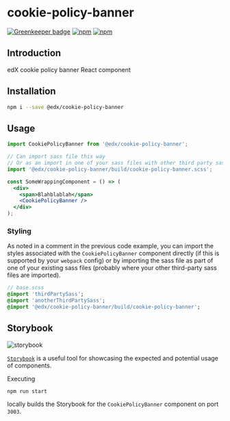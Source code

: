 # cookie-policy-banner

[![Greenkeeper badge](https://badges.greenkeeper.io/edx/cookie-policy-banner.svg)](https://greenkeeper.io/)
[![npm](https://img.shields.io/npm/v/@edx/cookie-policy-banner.svg)](https://www.npmjs.com/package/@edx/cookie-policy-banner)
[![npm](https://img.shields.io/npm/dt/@edx/cookie-policy-banner.svg)](https://www.npmjs.com/package/@edx/cookie-policy-banner)

## Introduction

edX cookie policy banner React component

## Installation

```bash
npm i --save @edx/cookie-policy-banner
```

## Usage

```jsx
import CookiePolicyBanner from '@edx/cookie-policy-banner';

// Can import sass file this way
// Or as an import in one of your sass files with other third party sass files
import '@edx/cookie-policy-banner/build/cookie-policy-banner.scss';

const SomeWrappingComponent = () => (
  <div>
    <span>Blahblablah</span>
    <CookiePolicyBanner />
  </div>
);
```

### Styling

As noted in a comment in the previous code example, you can import the styles associated with the `CookiePolicyBanner` component directly (if this is supported by your `webpack` config) or by importing the sass file as part of one of your existing sass files (probably where your other third-party sass files are imported).

```sass
// base.scss
@import 'thirdPartySass';
@import 'anotherThirdPartySass';
@import '@edx/cookie-policy-banner/build/cookie-policy-banner';
```

## Storybook

![storybook](https://imgur.com/mZct2v5.png)

[`Storybook`](https://github.com/storybooks/storybook) is a useful tool for showcasing the expected and potential usage of components.

Executing

```bash
npm run start
```

locally builds the Storybook for the `CookiePolicyBanner` component on port `3003`.

